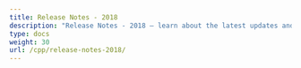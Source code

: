 ```yaml
---
title: Release Notes - 2018
description: "Release Notes - 2018 – learn about the latest updates and fixes."
type: docs
weight: 30
url: /cpp/release-notes-2018/
---
```


